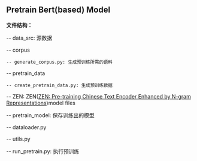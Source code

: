 ## Pretrain Bert(based) Model

**文件结构：**

-- data_src: 源数据

-- corpus
  
    -- generate_corpus.py: 生成预训练所需的语料

-- pretrain_data
  
    -- create_pretrain_data.py: 生成预训练数据

-- ZEN: ZEN([ZEN: Pre-training Chinese Text Encoder Enhanced by N-gram Representations](https://github.com/sinovation/ZEN))model files

-- pretrain_model: 保存训练出的模型

-- dataloader.py

-- utils.py

-- run_pretrain.py: 执行预训练

